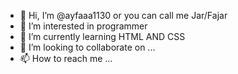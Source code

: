 - 👋 Hi, I’m @ayfaaa1130 or you can call me Jar/Fajar
- 👀 I’m interested in programmer
- 🌱 I’m currently learning HTML AND CSS
- 💞️ I’m looking to collaborate on ...
- 📫 How to reach me ...

<!---
ayfaaa1130/ayfaaa1130 is a ✨ special ✨ repository because its `README.md` (this file) appears on your GitHub profile.
You can click the Preview link to take a look at your changes.
--->
